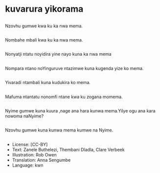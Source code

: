 # kuvarura yikorama

##
Nzovhu gumwe kwa ku ka nwa mema.

##
Nombahe mbali kwa ku ka nwa mema.

##
Nonyatji ntatu noyidira yine nayo kuna ka nwa mema

##
 Nompara ntano noYinguruve ntazimwe kuna kugenda yize ko mema.

##
Yivaradi ntambali kuna kudukira ko mema.

##
Mafuma ntantatu nonomfi ntane kwa ku zogana momema.

##
Nyime gumwe kuna kuura ,nage ana hara kunwa mema.Yilye ogu ana kara nowoma naNyime?

##
Nzovhu gumwe kuna kunwa mema kumwe na Nyime.

##
* License: [CC-BY]
* Text: Zanele Buthelezi, Thembani Dladla, Clare Verbeek
* Illustration: Rob Owen
* Translation: Anna Sengumbe
* Language: kwn
